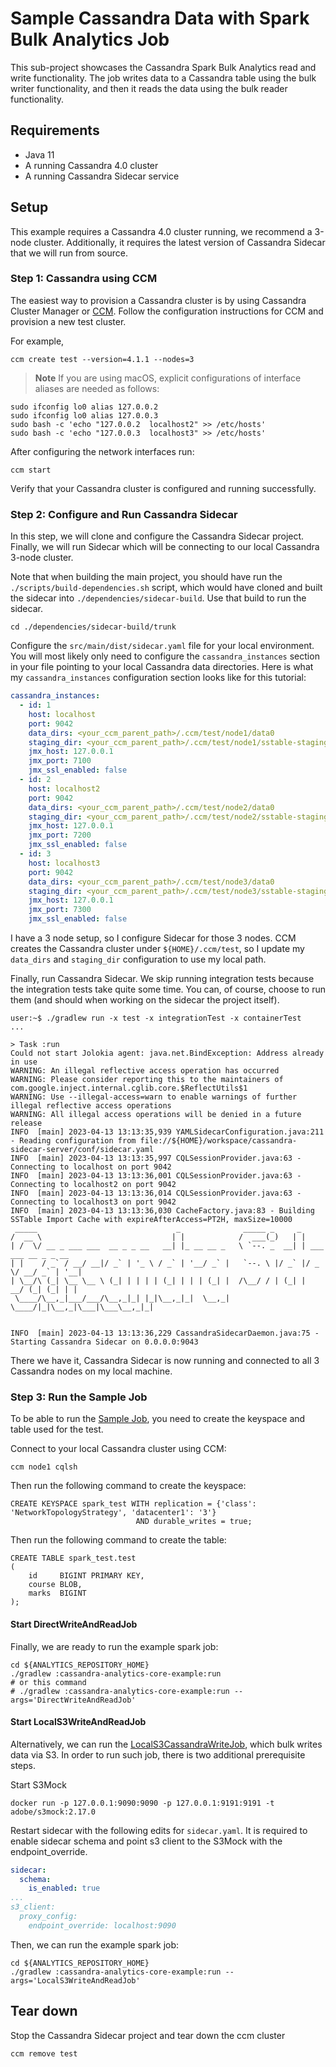 <!--
#
# Licensed to the Apache Software Foundation (ASF) under one
# or more contributor license agreements.  See the NOTICE file
# distributed with this work for additional information
# regarding copyright ownership.  The ASF licenses this file
# to you under the Apache License, Version 2.0 (the
# "License"); you may not use this file except in compliance
# with the License.  You may obtain a copy of the License at
#
#     http://www.apache.org/licenses/LICENSE-2.0
#
# Unless required by applicable law or agreed to in writing, software
# distributed under the License is distributed on an "AS IS" BASIS,
# WITHOUT WARRANTIES OR CONDITIONS OF ANY KIND, either express or implied.
# See the License for the specific language governing permissions and
# limitations under the License.
#
-->

# Sample Cassandra Data with Spark Bulk Analytics Job

This sub-project showcases the Cassandra Spark Bulk Analytics read and write functionality. The job writes data to a
Cassandra table using the bulk writer functionality, and then it reads the data using the bulk reader functionality.

## Requirements

- Java 11
- A running Cassandra 4.0 cluster
- A running Cassandra Sidecar service

## Setup

This example requires a Cassandra 4.0 cluster running, we recommend a 3-node cluster. Additionally, it requires the
latest version of Cassandra Sidecar that we will run from source.

### Step 1: Cassandra using CCM

The easiest way to provision a Cassandra cluster is by using Cassandra Cluster Manager or
[CCM](https://github.com/riptano/ccm). Follow the configuration instructions for CCM and provision a new test cluster.

For example,

```shell
ccm create test --version=4.1.1 --nodes=3
```

> **Note**
> If you are using macOS, explicit configurations of interface aliases are needed as follows:

```shell
sudo ifconfig lo0 alias 127.0.0.2
sudo ifconfig lo0 alias 127.0.0.3
sudo bash -c 'echo "127.0.0.2  localhost2" >> /etc/hosts'
sudo bash -c 'echo "127.0.0.3  localhost3" >> /etc/hosts'
```

After configuring the network interfaces run:

```shell
ccm start
```

Verify that your Cassandra cluster is configured and running successfully.

### Step 2: Configure and Run Cassandra Sidecar

In this step, we will clone and configure the Cassandra Sidecar project. Finally, we will run Sidecar which will be
connecting to our local Cassandra 3-node cluster.

Note that when building the main project, you should have run the `./scripts/build-dependencies.sh` script,
which would have cloned and built the sidecar into `./dependencies/sidecar-build`. Use that build to run the sidecar.

```shell
cd ./dependencies/sidecar-build/trunk
```

Configure the `src/main/dist/sidecar.yaml` file for your local environment. You will most likely only need to configure
the `cassandra_instances` section in your file pointing to your local Cassandra data directories. Here is what my
`cassandra_instances` configuration section looks like for this tutorial:

```yaml
cassandra_instances:
  - id: 1
    host: localhost
    port: 9042
    data_dirs: <your_ccm_parent_path>/.ccm/test/node1/data0
    staging_dir: <your_ccm_parent_path>/.ccm/test/node1/sstable-staging
    jmx_host: 127.0.0.1
    jmx_port: 7100
    jmx_ssl_enabled: false
  - id: 2
    host: localhost2
    port: 9042
    data_dirs: <your_ccm_parent_path>/.ccm/test/node2/data0
    staging_dir: <your_ccm_parent_path>/.ccm/test/node2/sstable-staging
    jmx_host: 127.0.0.1
    jmx_port: 7200
    jmx_ssl_enabled: false
  - id: 3
    host: localhost3
    port: 9042
    data_dirs: <your_ccm_parent_path>/.ccm/test/node3/data0
    staging_dir: <your_ccm_parent_path>/.ccm/test/node3/sstable-staging
    jmx_host: 127.0.0.1
    jmx_port: 7300
    jmx_ssl_enabled: false
```

I have a 3 node setup, so I configure Sidecar for those 3 nodes. CCM creates the Cassandra cluster under
`${HOME}/.ccm/test`, so I update my `data_dirs` and `staging_dir` configuration to use my local path.

Finally, run Cassandra Sidecar. We skip running integration tests because the integration tests take quite some time.
You can, of course, choose to run them (and should when working on the sidecar the project itself).

```shell
user:~$ ./gradlew run -x test -x integrationTest -x containerTest
...

> Task :run
Could not start Jolokia agent: java.net.BindException: Address already in use
WARNING: An illegal reflective access operation has occurred
WARNING: Please consider reporting this to the maintainers of com.google.inject.internal.cglib.core.$ReflectUtils$1
WARNING: Use --illegal-access=warn to enable warnings of further illegal reflective access operations
WARNING: All illegal access operations will be denied in a future release
INFO  [main] 2023-04-13 13:13:35,939 YAMLSidecarConfiguration.java:211 - Reading configuration from file://${HOME}/workspace/cassandra-sidecar-server/conf/sidecar.yaml
INFO  [main] 2023-04-13 13:13:35,997 CQLSessionProvider.java:63 - Connecting to localhost on port 9042
INFO  [main] 2023-04-13 13:13:36,001 CQLSessionProvider.java:63 - Connecting to localhost2 on port 9042
INFO  [main] 2023-04-13 13:13:36,014 CQLSessionProvider.java:63 - Connecting to localhost3 on port 9042
INFO  [main] 2023-04-13 13:13:36,030 CacheFactory.java:83 - Building SSTable Import Cache with expireAfterAccess=PT2H, maxSize=10000
 _____                               _              _____ _     _                     
/  __ \                             | |            /  ___(_)   | |                    
| /  \/ __ _ ___ ___  __ _ _ __   __| |_ __ __ _   \ `--. _  __| | ___  ___ __ _ _ __ 
| |    / _` / __/ __|/ _` | '_ \ / _` | '__/ _` |   `--. \ |/ _` |/ _ \/ __/ _` | '__|
| \__/\ (_| \__ \__ \ (_| | | | | (_| | | | (_| |  /\__/ / | (_| |  __/ (_| (_| | |   
 \____/\__,_|___/___/\__,_|_| |_|\__,_|_|  \__,_|  \____/|_|\__,_|\___|\___\__,_|_|
                                                                                      
                                                                                      
INFO  [main] 2023-04-13 13:13:36,229 CassandraSidecarDaemon.java:75 - Starting Cassandra Sidecar on 0.0.0.0:9043
```

There we have it, Cassandra Sidecar is now running and connected to all 3 Cassandra nodes on my local machine.

### Step 3: Run the Sample Job

To be able to run the [Sample Job](./src/main/java/org/apache/cassandra/spark/example/DirectWriteAndReadJob.java), you
need to create the keyspace and table used for the test.

Connect to your local Cassandra cluster using CCM:

```shell
ccm node1 cqlsh
```

Then run the following command to create the keyspace:

```cassandraql
CREATE KEYSPACE spark_test WITH replication = {'class': 'NetworkTopologyStrategy', 'datacenter1': '3'}
                            AND durable_writes = true;
```

Then run the following command to create the table:

```cassandraql
CREATE TABLE spark_test.test
(
    id     BIGINT PRIMARY KEY,
    course BLOB,
    marks  BIGINT
);
```

#### Start DirectWriteAndReadJob

Finally, we are ready to run the example spark job:

```shell
cd ${ANALYTICS_REPOSITORY_HOME}
./gradlew :cassandra-analytics-core-example:run
# or this command
# ./gradlew :cassandra-analytics-core-example:run --args='DirectWriteAndReadJob'
```

#### Start LocalS3WriteAndReadJob

Alternatively, we can run the [LocalS3CassandraWriteJob](./src/main/java/org/apache/cassandra/spark/example/LocalS3WriteAndReadJob.java), which bulk writes
data via S3. In order to run such job, there is two additional prerequisite steps.

Start S3Mock

```shell
docker run -p 127.0.0.1:9090:9090 -p 127.0.0.1:9191:9191 -t adobe/s3mock:2.17.0
```

Restart sidecar with the following edits for `sidecar.yaml`. 
It is required to enable sidecar schema and point s3 client to the S3Mock with the endpoint_override.

```yaml
sidecar:
  schema:
    is_enabled: true
...
s3_client:
  proxy_config:
    endpoint_override: localhost:9090
```

Then, we can run the example spark job:

```shell
cd ${ANALYTICS_REPOSITORY_HOME}
./gradlew :cassandra-analytics-core-example:run --args='LocalS3WriteAndReadJob'
```

## Tear down

Stop the Cassandra Sidecar project and tear down the ccm cluster

```shell
ccm remove test
```
